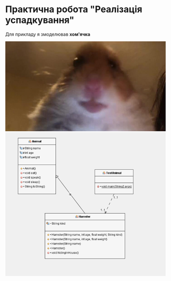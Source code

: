 # Практична робота "Реалізація успадкування"

Для прикладу я змоделював **хом'ячка**

![](https://github.com/ppc-ntu-khpi/35-inheritance-ilr00743/blob/master/images/hamster.png)
![](https://github.com/ppc-ntu-khpi/35-inheritance-ilr00743/blob/master/images/UML.png)
